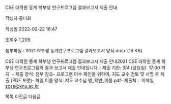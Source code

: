 ﻿CSE 대학원 동계 학부생 연구프로그램 결과보고서 제출 안내



작성자
공미화


작성일
2022-02-22 16:47


조회수
1,209


첨부파일 : 2021 학부생 동계연구프로그램 결과보고서 양식.docx [16 KB]


﻿CSE 대학원 동계 학부생 연구프로그램 결과보고서 제출 안내2021 CSE 대학원 동계 학부생 연구프로그램의 결과 보고서 제출 안내입니다.- 제출 기한: 3/4 (금요일)  17:00 까지  - 제출 양식: 첨부 참조- 프로그램 이수 확인을 위하여, 지도 교수 검토 및 서명 후 제출 (PDF 포맷)- 파일 이름 양식: 지도 교수님 명\_학번\_이름.pdf- 제출처 :  이메일    scse@knu.ac.kr  





목록
이전글
다음글




